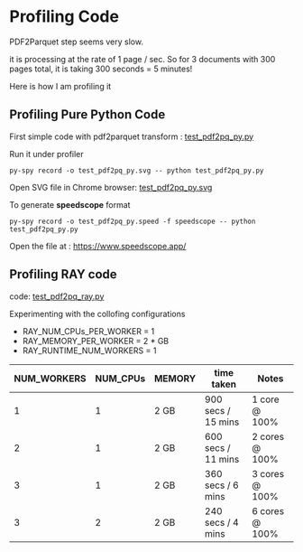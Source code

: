 # Profiling Code

PDF2Parquet step seems very slow.

it is processing at the rate of 1 page / sec.  So for 3 documents with 300 pages total, it is taking 300 seconds = 5 minutes!

Here is how I am profiling it

## Profiling Pure Python Code

First simple code with pdf2parquet transform : [test_pdf2pq_py.py](test_pdf2pq_py.py)

Run it under profiler

`py-spy record -o test_pdf2pq_py.svg -- python test_pdf2pq_py.py`

Open SVG file in Chrome browser:   [test_pdf2pq_py.svg](test_pdf2pq_py.svg)

To generate **speedscope** format

`py-spy record -o test_pdf2pq_py.speed -f speedscope -- python test_pdf2pq_py.py`

Open the file at : https://www.speedscope.app/

## Profiling RAY code

code: [test_pdf2pq_ray.py](test_pdf2pq_ray.py)

Experimenting with the collofing configurations

- RAY_NUM_CPUs_PER_WORKER = 1
- RAY_MEMORY_PER_WORKER = 2 * GB
- RAY_RUNTIME_NUM_WORKERS = 1

| NUM_WORKERS | NUM_CPUs | MEMORY | time taken         | Notes          |
|-------------|----------|--------|--------------------|----------------|
| 1           | 1        | 2 GB   | 900 secs / 15 mins | 1 core @ 100%  |
| 2           | 1        | 2 GB   | 600 secs / 11 mins | 2 cores @ 100% |
| 3           | 1        | 2 GB   | 360 secs / 6 mins  | 3 cores @ 100% |
| 3           | 2        | 2 GB   | 240 secs / 4 mins  | 6 cores @ 100% |
